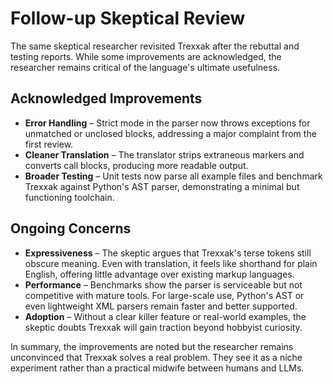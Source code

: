 # Follow-up Skeptical Review

The same skeptical researcher revisited Trexxak after the rebuttal and testing reports. While some improvements are acknowledged, the researcher remains critical of the language's ultimate usefulness.

## Acknowledged Improvements

- **Error Handling** – Strict mode in the parser now throws exceptions for unmatched or unclosed blocks, addressing a major complaint from the first review.
- **Cleaner Translation** – The translator strips extraneous markers and converts call blocks, producing more readable output.
- **Broader Testing** – Unit tests now parse all example files and benchmark Trexxak against Python's AST parser, demonstrating a minimal but functioning toolchain.

## Ongoing Concerns

- **Expressiveness** – The skeptic argues that Trexxak's terse tokens still obscure meaning. Even with translation, it feels like shorthand for plain English, offering little advantage over existing markup languages.
- **Performance** – Benchmarks show the parser is serviceable but not competitive with mature tools. For large-scale use, Python's AST or even lightweight XML parsers remain faster and better supported.
- **Adoption** – Without a clear killer feature or real-world examples, the skeptic doubts Trexxak will gain traction beyond hobbyist curiosity.

In summary, the improvements are noted but the researcher remains unconvinced that Trexxak solves a real problem. They see it as a niche experiment rather than a practical midwife between humans and LLMs.
